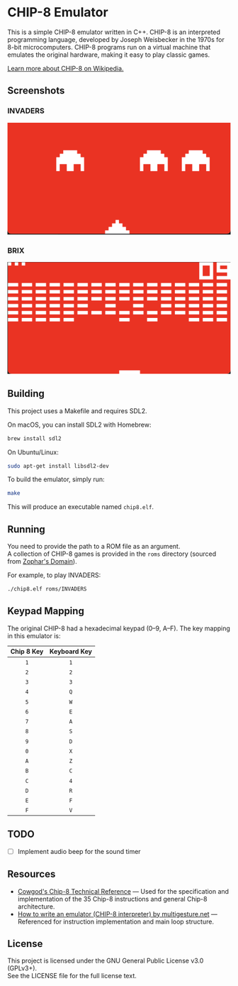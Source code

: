 # CHIP-8 Emulator

This is a simple CHIP-8 emulator written in C++. CHIP-8 is an interpreted programming language, developed by Joseph Weisbecker in the 1970s for 8-bit microcomputers. CHIP-8 programs run on a virtual machine that emulates the original hardware, making it easy to play classic games.

[Learn more about CHIP-8 on Wikipedia.](https://en.wikipedia.org/wiki/CHIP-8)

## Screenshots

### INVADERS

![alt text](https://raw.githubusercontent.com/dimitry-co/CHIP-8-Emulator/refs/heads/main/screenshots/invaders.png "INVADERS in Chip 8")

### BRIX

![alt text](https://raw.githubusercontent.com/dimitry-co/CHIP-8-Emulator/refs/heads/main/screenshots/brix.png "BRIX in Chip 8")

## Building

This project uses a Makefile and requires SDL2.

On macOS, you can install SDL2 with Homebrew:
```sh
brew install sdl2
```

On Ubuntu/Linux:
```sh
sudo apt-get install libsdl2-dev
```

To build the emulator, simply run:
```sh
make
```

This will produce an executable named `chip8.elf`.

## Running

You need to provide the path to a ROM file as an argument.  
A collection of CHIP-8 games is provided in the `roms` directory (sourced from [Zophar's Domain](https://www.zophar.net/pdroms/chip8/chip-8-games-pack.html)).

For example, to play INVADERS:
```sh
./chip8.elf roms/INVADERS
```

## Keypad Mapping

The original CHIP-8 had a hexadecimal keypad (0–9, A–F). The key mapping in this emulator is:

| Chip 8 Key | Keyboard Key |
| :--------: | :----------: |
| `1`        | `1`          |
| `2`        | `2`          |
| `3`        | `3`          |
| `4`        | `Q`          |
| `5`        | `W`          |
| `6`        | `E`          |
| `7`        | `A`          |
| `8`        | `S`          |
| `9`        | `D`          |
| `0`        | `X`          |
| `A`        | `Z`          |
| `B`        | `C`          |
| `C`        | `4`          |
| `D`        | `R`          |
| `E`        | `F`          |
| `F`        | `V`          |

## TODO

- [ ] Implement audio beep for the sound timer

## Resources

- [Cowgod's Chip-8 Technical Reference](http://devernay.free.fr/hacks/chip8/C8TECH10.HTM) — Used for the specification and implementation of the 35 Chip-8 instructions and general Chip-8 architecture.
- [How to write an emulator (CHIP-8 interpreter) by multigesture.net](https://multigesture.net/articles/how-to-write-an-emulator-chip-8-interpreter/) — Referenced for instruction implementation and main loop structure.

## License

This project is licensed under the GNU General Public License v3.0 (GPLv3+).  
See the LICENSE file for the full license text.